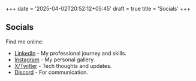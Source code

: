 +++
date = '2025-04-02T20:52:12+05:45'
draft = true
title = 'Socials'
+++
## Socials

Find me online:

- [LinkedIn](https://www.linkedin.com/in/shakyasimha/) - My professional journey and skills.  
- [Instagram](https://www.instagram.com/sushakya_/) - My personal gallery.  
- [X/Twitter](https://x.com/_shakyasimha_/) - Tech thoughts and updates.
- [Discord](https://discordapp.com/users/.chronographer) - For communication. 